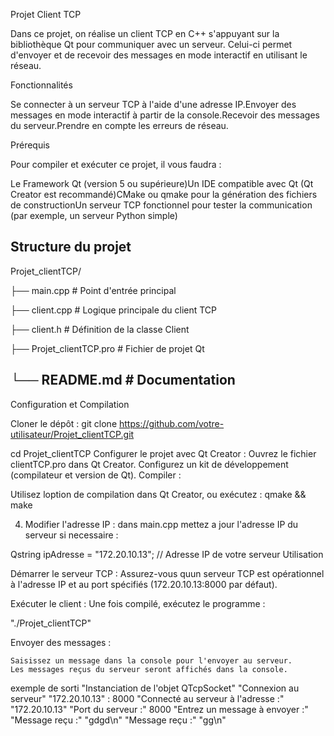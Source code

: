 Projet Client TCP

Dans ce projet, on réalise un client TCP en C++ s'appuyant sur la bibliothèque Qt pour communiquer avec un serveur. Celui-ci permet d'envoyer et de recevoir des messages en mode interactif en utilisant le réseau.

Fonctionnalités

Se connecter à un serveur TCP à l'aide d'une adresse IP.Envoyer des messages en mode interactif à partir de la console.Recevoir des messages du serveur.Prendre en compte les erreurs de réseau.

Prérequis

Pour compiler et exécuter ce projet, il vous faudra :

Le Framework Qt (version 5 ou supérieure)Un IDE compatible avec Qt (Qt Creator est recommandé)CMake ou qmake pour la génération des fichiers de constructionUn serveur TCP fonctionnel pour tester la communication (par exemple, un serveur Python simple)

Structure du projet
-----------------------------------------------------
Projet_clientTCP/

├── main.cpp        # Point d'entrée principal

├── client.cpp      # Logique principale du client TCP

├── client.h        # Définition de la classe Client

├── Projet_clientTCP.pro # Fichier de projet Qt

└── README.md       # Documentation
-----------------------------------------------------

Configuration et Compilation

Cloner le dépôt :
git clone https://github.com/votre-utilisateur/Projet_clientTCP.git

 cd Projet_clientTCP
Configurer le projet avec Qt Creator :
Ouvrez le fichier clientTCP.pro
 dans Qt Creator.
Configurez un kit de développement (compilateur et version de Qt).
Compiler :

Utilisez loption de compilation dans Qt Creator, ou exécutez : qmake && make

4. Modifier l'adresse IP : dans main.cpp mettez a jour l'adresse IP du serveur si necessaire :

Qstring ipAdresse = "172.20.10.13"; // Adresse IP de votre serveur
Utilisation

Démarrer le serveur TCP : Assurez-vous quun serveur TCP est opérationnel à l'adresse IP et au port spécifiés (172.20.10.13:8000 par défaut).

Exécuter le client : Une fois compilé, exécutez le programme :

"./Projet_clientTCP"

Envoyer des messages :

    Saisissez un message dans la console pour l'envoyer au serveur.
    Les messages reçus du serveur seront affichés dans la console.

exemple de sorti
   "Instanciation de l'objet QTcpSocket"
   "Connexion au serveur" "172.20.10.13" : 8000
   "Connecté au serveur à l'adresse :" "172.20.10.13"
   "Port du serveur :" 8000
   "Entrez un message à envoyer :"
   "Message reçu :" "gdgd\n"
   "Message reçu :" "gg\n"


